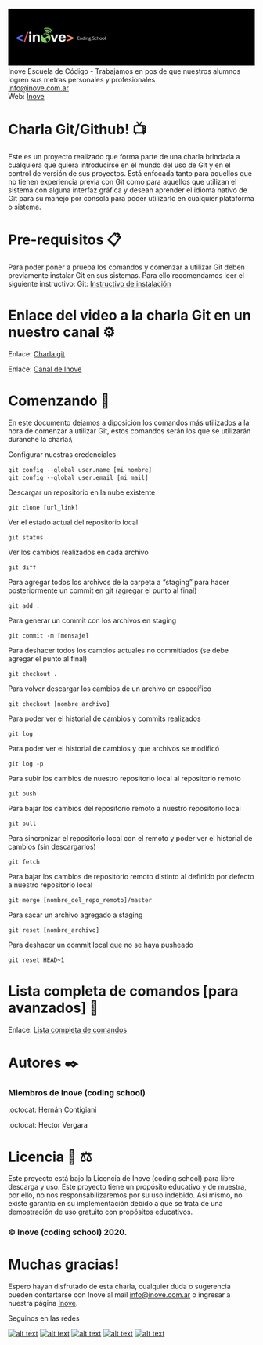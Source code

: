 ![Inove banner](/inove.jpg)
Inove Escuela de Código - Trabajamos en pos de que nuestros alumnos logren sus metras personales y profesionales\
info@inove.com.ar\
Web: [Inove](http://inove.com.ar)
# Charla Git/Github! 📺
Este es un proyecto realizado que forma parte de una charla brindada a cualquiera que quiera introducirse en el mundo del uso de Git y en el control de versión de sus proyectos. Está enfocada tanto para aquellos que no tienen experiencia previa con Git como para aquellos que utilizan el sistema con alguna interfaz gráfica y desean aprender el idioma nativo de Git para su manejo por consola para poder utilizarlo en cualquier plataforma o sistema.

# Pre-requisitos 📋
Para poder poner a prueba los comandos y comenzar a utilizar Git deben previamente instalar Git en sus sistemas. Para ello recomendamos leer el siguiente instructivo:
Git: [Instructivo de instalación](https://drive.google.com/uc?id=1IhpPuwUUyzkZhi2q86S1nqp6E8F339aO&export=download)

# Enlace del video a la charla Git en un nuestro canal ⚙️
Enlace: [Charla git](https://www.youtube.com/channel/UCwMey2qq3SDpS2Sl3CnjLEA/featured?view_as=subscriber)

Enlace: [Canal de Inove](https://www.youtube.com/channel/UCwMey2qq3SDpS2Sl3CnjLEA/featured?view_as=subscriber)

# Comenzando 🚀
En este documento dejamos a diposición los comandos más utilizados a la hora de comenzar a utilizar Git, estos comandos serán los que se utilizarán duranche la charla:\

Configurar nuestras credenciales
```
git config --global user.name [mi_nombre]
git config --global user.email [mi_mail]
```
Descargar un repositorio en la nube existente
```
git clone [url_link]
```
Ver el estado actual del repositorio local
```
git status
```
Ver los cambios realizados en cada archivo
```
git diff
```
Para agregar todos los archivos de la carpeta a “staging” para hacer posteriormente un commit en git (agregar el punto al final)
```
git add .
```
Para generar un commit con los archivos en staging
```
git commit -m [mensaje]
```
Para deshacer todos los cambios actuales no commitiados (se debe agregar el punto al final)
```
git checkout .
```
Para volver descargar los cambios de un archivo en específico
```
git checkout [nombre_archivo]
```
Para poder ver el historial de cambios y commits realizados
```
git log
```
Para poder ver el historial de cambios y que archivos se modificó
```
git log -p
```
Para subir los cambios de nuestro repositorio local al repositorio remoto
```
git push
```
Para bajar los cambios del repositorio remoto a nuestro repositorio local
```
git pull
```
Para sincronizar el repositorio local con el remoto y poder ver el historial de cambios (sin descargarlos)
```
git fetch
```
Para bajar los cambios de repositorio remoto distinto al definido por defecto a nuestro repositorio local
```
git merge [nombre_del_repo_remoto]/master
```
Para sacar un archivo agregado a staging
```
git reset [nombre_archivo]
```
Para deshacer un commit local que no se haya pusheado
```
git reset HEAD~1
```

# Lista completa de comandos [para avanzados] 🔧
Enlace: [Lista completa de comandos](https://drive.google.com/file/d/1IW5lK8g3fdd7GU1zUOXWeLouFa2XmZ2z/view?usp=sharing)

# Autores ✒️
### Miembros de Inove (coding school)
:octocat: Hernán Contigiani 

:octocat: Hector Vergara

# Licencia 📄 :balance_scale:
Este proyecto está bajo la Licencia de Inove (coding school) para libre descarga y uso. Este proyecto tiene un propósito educativo y de muestra, por ello, no nos responsabilizaremos por su uso indebido. Así mismo, no existe garantía en su implementación debido a que se trata de una demostración de uso gratuito con propósitos educativos. 
### :copyright: Inove (coding school) 2020.


# Muchas gracias!
Espero hayan disfrutado de esta charla, cualquier duda o sugerencia pueden contartarse con Inove al mail info@inove.com.ar
o ingresar a nuestra página [Inove](http://inove.com.ar).

Seguinos en las redes

[![alt text][1.1]][1]
[![alt text][2.1]][2]
[![alt text][3.1]][3]
[![alt text][4.1]][4]
[![alt text][5.1]][5]

[1.1]: https://github.com/InoveProyectos/Buscador-Alquileres-Python/blob/master/assets/facebook.png
[2.1]: https://github.com/InoveProyectos/Buscador-Alquileres-Python/blob/master/assets/instagram.png
[3.1]: https://github.com/InoveProyectos/Buscador-Alquileres-Python/blob/master/assets/twitter.png
[4.1]: https://github.com/InoveProyectos/Buscador-Alquileres-Python/blob/master/assets/linkedin.png
[5.1]: https://github.com/InoveProyectos/Buscador-Alquileres-Python/blob/master/assets/youtube.png

[1]: https://web.facebook.com/inovecode/
[2]: https://www.instagram.com/inovecode/
[3]: https://twitter.com/inovecode
[4]: https://www.linkedin.com/company/inovecode/
[5]: https://www.youtube.com/channel/UCwMey2qq3SDpS2Sl3CnjLEA/featured

